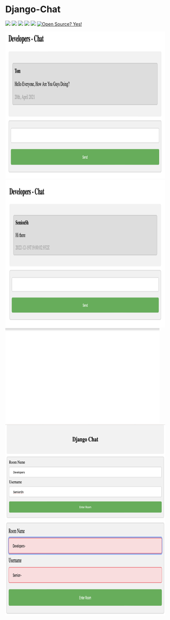 # Django-Chat
![](https://img.shields.io/badge/author-Semion%20Shandruk-brightgreen) ![](https://img.shields.io/badge/language-Python-brightgreen) 
![](https://img.shields.io/github/issues/Semion-Sh/News-Telegram-Bot) ![](https://img.shields.io/github/forks/Semion-Sh/News-Telegram-Bot) 
![](https://img.shields.io/github/stars/Semion-Sh/News-Telegram-Bot)
[![Open Source? Yes!](https://badgen.net/badge/Open%20Source%20%3F/Yes%21/green?icon=github)](https://github.com/Naereen/badges/)

<img src='media_github/Снимок экрана 2022-12-19 в 21.01.17.png' height="465"> <img src='media_github/Снимок экрана 2022-12-19 в 21.04.12.png' height="465">
<img src='media_github/Снимок экрана 2022-12-19 в 21.04.29.png' height="300"><img src='media_github/Снимок экрана 2022-12-19 в 21.04.42.png' height="300"> <img src='media_github/Снимок экрана 2022-12-19 в 21.05.05.png' height="300">
